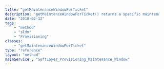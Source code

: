 ```yaml
---
title: "getMaintenanceWindowForTicket"
description: "getMaintenceWindowForTicket() returns a specific maintenance window "
date: "2018-02-12"
tags:
    - "method"
    - "sldn"
    - "Provisioning"
classes:
    - "getMaintenanceWindowForTicket"
type: "reference"
layout: "method"
mainService : "SoftLayer_Provisioning_Maintenance_Window"
---
```

